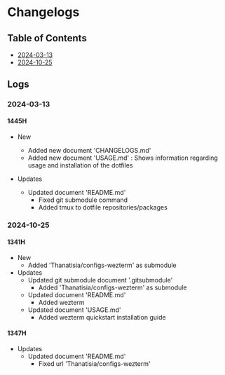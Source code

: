 # Changelogs

## Table of Contents
+ [2024-03-13](#2024-03-13)
+ [2024-10-25](#2024-10-25)

## Logs
### 2024-03-13
#### 1445H
- New
    + Added new document 'CHANGELOGS.md'
    + Added new document 'USAGE.md' : Shows information regarding usage and installation of the dotfiles

- Updates
    - Updated document 'README.md'
        + Fixed git submodule command
        + Added tmux to dotfile repositories/packages

### 2024-10-25
#### 1341H
- New
    + Added 'Thanatisia/configs-wezterm' as submodule
- Updates
    - Updated git submodule document '.gitsubmodule'
        + Added 'Thanatisia/configs-wezterm' as submodule
    - Updated document 'README.md'
        + Added wezterm
    - Updated document 'USAGE.md'
        + Added wezterm quickstart installation guide

#### 1347H
- Updates
    - Updated document 'README.md'
        + Fixed url 'Thanatisia/configs-wezterm' 

